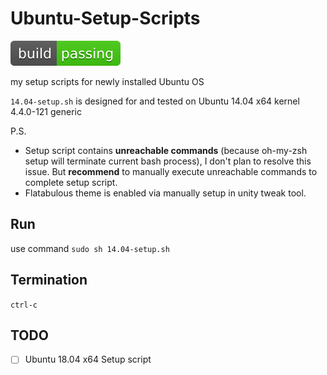 # Ubuntu-Setup-Scripts

![build-passing](precise-desktop-amd64_default.svg)

my setup scripts for newly installed Ubuntu OS

`14.04-setup.sh` is designed for and tested on Ubuntu 14.04 x64 kernel 4.4.0-121 generic

P.S.

- Setup script contains **unreachable commands** (because oh-my-zsh setup will terminate current bash process), I don't plan to resolve this issue. But **recommend** to manually execute unreachable commands to complete setup script.
- Flatabulous theme is enabled via manually setup in unity tweak tool.

## Run

use command `sudo sh 14.04-setup.sh`

## Termination

`ctrl-c`

## TODO

- [ ] Ubuntu 18.04 x64 Setup script
